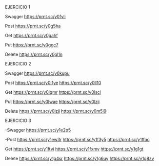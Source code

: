 EJERCICIO 1

Swagger https://prnt.sc/y0fvli

Post https://prnt.sc/y0g5ha

Get https://prnt.sc/y0gahf

Put https://prnt.sc/y0ggc7

Delete https://prnt.sc/y0gl1n

EJERCICIO 2

Swagger https://prnt.sc/y0kupu

Post https://prnt.sc/y0l1ye https://prnt.sc/y0ll10

Get https://prnt.sc/y0lqmr https://prnt.sc/y0lscl

Put https://prnt.sc/y0lwae https://prnt.sc/y0lzji

Delete https://prnt.sc/y0lzji https://prnt.sc/y0m5i9

EJERCICIO 3

-Swagger https://prnt.sc/y1e2p5

-Post https://prnt.sc/y1ew3r https://prnt.sc/y1f3y5 https://prnt.sc/y1ffac

Get https://prnt.sc/y1ftvi https://prnt.sc/y1fxmv https://prnt.sc/y1g1gt

Delete https://prnt.sc/y1g4sr https://prnt.sc/y1g6uy https://prnt.sc/y1g8zv